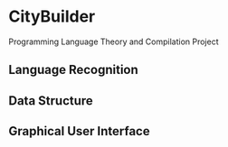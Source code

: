 # CityBuilder
Programming Language Theory and Compilation Project

## Language Recognition

## Data Structure

## Graphical User Interface
